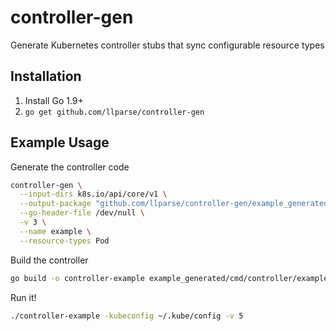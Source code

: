 controller-gen
==============

Generate Kubernetes controller stubs that sync configurable resource types

## Installation

1. Install Go 1.9+
2. `go get github.com/llparse/controller-gen`

## Example Usage

Generate the controller code

```sh
controller-gen \
  --input-dirs k8s.io/api/core/v1 \
  --output-package "github.com/llparse/controller-gen/example_generated" \
  --go-header-file /dev/null \
  -v 3 \
  --name example \
  --resource-types Pod
```

Build the controller

```sh
go build -o controller-example example_generated/cmd/controller/example/main.go
```

Run it!

```sh
./controller-example -kubeconfig ~/.kube/config -v 5
```
